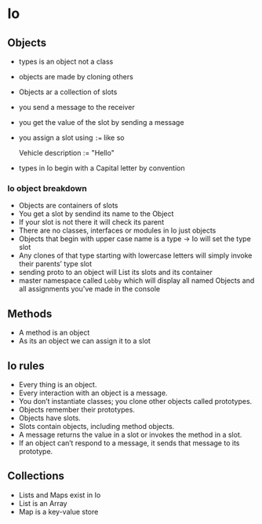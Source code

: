 # Io

## Objects

* types is an object not a class
* objects are made by cloning others
* Objects ar a collection of slots
* you send a message to the receiver
* you get the value of the slot by sending a message
* you assign a slot using ```:=``` like so

    Vehicle description := "Hello"
    

* types in Io begin with a Capital letter by convention

### Io object breakdown

* Objects are containers of slots
* You get a slot by sendind its name to the Object
* If your slot is not there it will check its parent
* There are no classes, interfaces or modules in Io just objects
* Objects that begin with upper case name is a type -> Io will set the type slot
* Any clones of that type starting with lowercase letters will simply invoke their parents’ type slot
* sending proto to an object will List its slots and its container
* master namespace called ```Lobby``` which will display all named Objects and all assignments you've made in the console

## Methods

* A method is an object
* As its an object we can assign it to a slot

## Io rules

* Every thing is an object.
* Every interaction with an object is a message.
* You don’t instantiate classes; you clone other objects called prototypes.
* Objects remember their prototypes.
* Objects have slots.
* Slots contain objects, including method objects.
* A message returns the value in a slot or invokes the method in a slot.
* If an object can’t respond to a message, it sends that message to its prototype.

## Collections

* Lists and Maps exist in Io
* List is an Array
* Map is a key-value store
